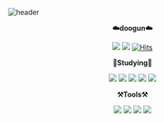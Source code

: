 ![header](https://capsule-render.vercel.app/api?type=waving&color=auto&height=300&section=header&text=Dogeon's%20GitHub&fontSize=90)

<div align="center">
  <Strong>☁️doogun☁️</Strong><br>
  
  <a href="https://www.facebook.com/" target="_blank"><img src="https://img.shields.io/badge/facebook-1877F2?style=flat-square&logo=facebook&logoColor=white"/></a>
  <a href="https://www.instagram.com/soargun/?hl=ko" target="_blank"><img src="https://img.shields.io/badge/instagram-E4405F?style=flat-square&logo=instagram&logoColor=white"/></a>
  [![Hits](https://hits.seeyoufarm.com/api/count/incr/badge.svg?url=https%3A%2F%2Fgithub.com%2Fdoogun%2Fhit-counter&count_bg=%2379C83D&title_bg=%23555555&icon=&icon_color=%23E7E7E7&title=hits&edge_flat=false)](https://hits.seeyoufarm.com)
  
  
  <Strong>🌱Studying🌱</Strong><br>
  
  <img src="https://img.shields.io/badge/python-3776AB?style=for-the-badge&logo=python&logoColor=black">
  <img src="https://img.shields.io/badge/html-E34F26?style=for-the-badge&logo=html&logoColor=black">
  <img src="https://img.shields.io/badge/css-1572B6?style=for-the-badge&logo=css&logoColor=black">
  <img src="https://img.shields.io/badge/django-092E20?style=for-the-badge&logo=django&logoColor=black">
  <img src="https://img.shields.io/badge/javascript-F7DF1E?style=for-the-badge&logo=javascript&logoColor=black">
  
  
  <Strong>⚒️Tools⚒️</Strong><br>
  
  <img src="https://img.shields.io/badge/GitHub-181717?style=for-the-badge&logo=GitHub&logoColor=black">
  <img src="https://img.shields.io/badge/GitLab-FCA121?style=for-the-badge&logo=GitLab&logoColor=black">
  <img src="https://img.shields.io/badge/Visual Studio Code-007ACC?style=for-the-badge&logo=Visual Studio Code&logoColor=black">
  <img src="https://img.shields.io/badge/PyCharm-000000?style=for-the-badge&logo=PyCharm&logoColor=black">
  
  
</div>
